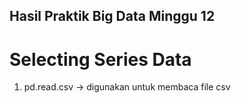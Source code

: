 ## Hasil Praktik Big Data Minggu 12

# Selecting Series Data
1. pd.read.csv -> digunakan untuk membaca file csv

